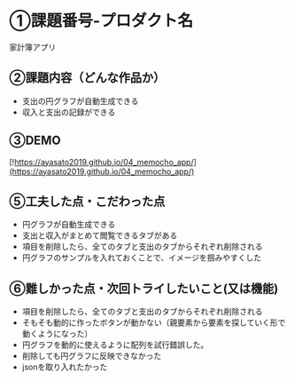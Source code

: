 # ①課題番号-プロダクト名
家計簿アプリ

## ②課題内容（どんな作品か）

- 支出の円グラフが自動生成できる
- 収入と支出の記録ができる

## ③DEMO

[!https://ayasato2019.github.io/04_memocho_app/](https://ayasato2019.github.io/04_memocho_app/)

## ⑤工夫した点・こだわった点

- 円グラフが自動生成できる
- 支出と収入がまとめて閲覧できるタブがある
- 項目を削除したら、全てのタブと支出のタブからそれぞれ削除される
- 円グラフのサンプルを入れておくことで、イメージを掴みやすくした

## ⑥難しかった点・次回トライしたいこと(又は機能)

- 項目を削除したら、全てのタブと支出のタブからそれぞれ削除される
- そもそも動的に作ったボタンが動かない（親要素から要素を探していく形で動くようになった）
- 円グラフを動的に使えるように配列を試行錯誤した。
- 削除しても円グラフに反映できなかった
- jsonを取り入れたかった
